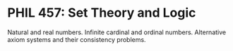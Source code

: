 # PHIL 457: Set Theory and Logic

Natural and real numbers. Infinite cardinal and ordinal numbers. Alternative axiom systems and their consistency problems.